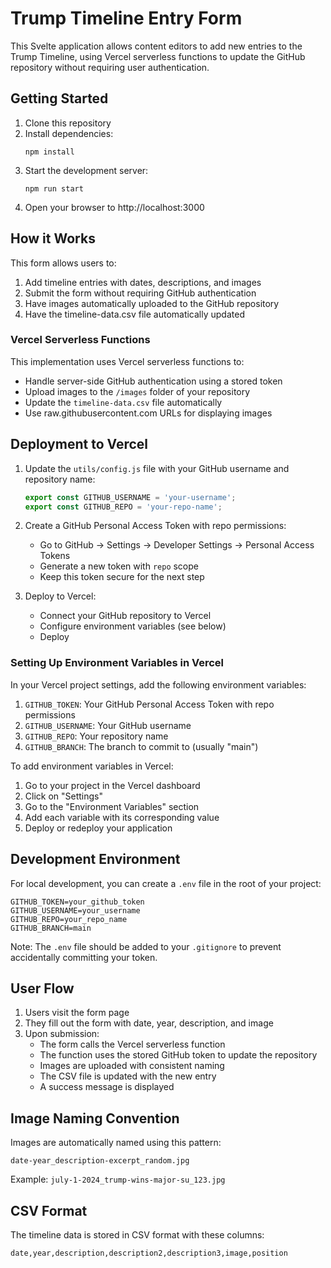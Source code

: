 # Trump Timeline Entry Form

This Svelte application allows content editors to add new entries to the Trump Timeline, using Vercel serverless functions to update the GitHub repository without requiring user authentication.

## Getting Started

1. Clone this repository
2. Install dependencies:
   ```
   npm install
   ```
3. Start the development server:
   ```
   npm run start
   ```
4. Open your browser to http://localhost:3000

## How it Works

This form allows users to:
1. Add timeline entries with dates, descriptions, and images
2. Submit the form without requiring GitHub authentication
3. Have images automatically uploaded to the GitHub repository
4. Have the timeline-data.csv file automatically updated

### Vercel Serverless Functions

This implementation uses Vercel serverless functions to:
- Handle server-side GitHub authentication using a stored token
- Upload images to the `/images` folder of your repository
- Update the `timeline-data.csv` file automatically
- Use raw.githubusercontent.com URLs for displaying images

## Deployment to Vercel

1. Update the `utils/config.js` file with your GitHub username and repository name:
   ```js
   export const GITHUB_USERNAME = 'your-username';
   export const GITHUB_REPO = 'your-repo-name';
   ```

2. Create a GitHub Personal Access Token with repo permissions:
   - Go to GitHub → Settings → Developer Settings → Personal Access Tokens
   - Generate a new token with `repo` scope
   - Keep this token secure for the next step

3. Deploy to Vercel:
   - Connect your GitHub repository to Vercel
   - Configure environment variables (see below)
   - Deploy

### Setting Up Environment Variables in Vercel

In your Vercel project settings, add the following environment variables:

1. `GITHUB_TOKEN`: Your GitHub Personal Access Token with repo permissions
2. `GITHUB_USERNAME`: Your GitHub username
3. `GITHUB_REPO`: Your repository name
4. `GITHUB_BRANCH`: The branch to commit to (usually "main")

To add environment variables in Vercel:
1. Go to your project in the Vercel dashboard
2. Click on "Settings"
3. Go to the "Environment Variables" section
4. Add each variable with its corresponding value
5. Deploy or redeploy your application

## Development Environment

For local development, you can create a `.env` file in the root of your project:

```
GITHUB_TOKEN=your_github_token
GITHUB_USERNAME=your_username
GITHUB_REPO=your_repo_name
GITHUB_BRANCH=main
```

Note: The `.env` file should be added to your `.gitignore` to prevent accidentally committing your token.

## User Flow

1. Users visit the form page
2. They fill out the form with date, year, description, and image
3. Upon submission:
   - The form calls the Vercel serverless function
   - The function uses the stored GitHub token to update the repository
   - Images are uploaded with consistent naming
   - The CSV file is updated with the new entry
   - A success message is displayed

## Image Naming Convention

Images are automatically named using this pattern:
```
date-year_description-excerpt_random.jpg
```

Example: `july-1-2024_trump-wins-major-su_123.jpg`

## CSV Format

The timeline data is stored in CSV format with these columns:
```
date,year,description,description2,description3,image,position
```